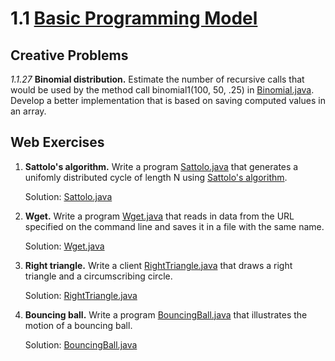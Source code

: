 # 1.1 [Basic Programming Model](https://algs4.cs.princeton.edu/11model/)

## Creative Problems

_1.1.27_ **Binomial distribution.** Estimate the number of recursive calls that would be used by the method call binomial1(100, 50, .25) in [Binomial.java](https://algs4.cs.princeton.edu/11model/Binomial.java.html). Develop a better implementation that is based on saving computed values in an array.

[//]: #
(TODO)

## Web Exercises

1. **Sattolo's algorithm.** Write a program [Sattolo.java](https://algs4.cs.princeton.edu/11model/Sattolo.java.html) that generates a unifomly distributed cycle of length N using [Sattolo's algorithm](https://en.wikipedia.org/wiki/Fisher%E2%80%93Yates_shuffle#Sattolo.27s_algorithm).

   Solution: [Sattolo.java](Sattolo.java)

2. **Wget.** Write a program [Wget.java](https://algs4.cs.princeton.edu/11model/Wget.java.html) that reads in data from the URL specified on the command line and saves it in a file with the same name.

   Solution: [Wget.java](Wget.java)

3. **Right triangle.** Write a client [RightTriangle.java](https://algs4.cs.princeton.edu/11model/RightTriangle.java.html) that draws a right triangle and a circumscribing circle.

   Solution: [RightTriangle.java](RightTriangle.java)

4. **Bouncing ball.** Write a program [BouncingBall.java](https://algs4.cs.princeton.edu/11model/BouncingBall.java.html) that illustrates the motion of a bouncing ball.

   Solution: [BouncingBall.java](BouncingBall.java)
